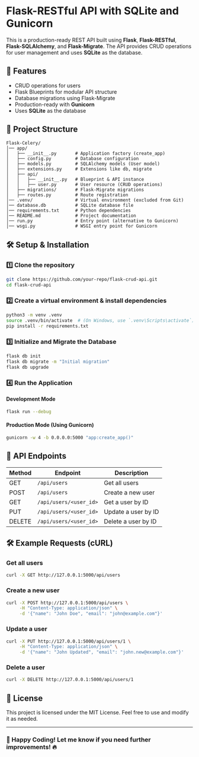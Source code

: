 # Flask-RESTful API with SQLite and Gunicorn

This is a production-ready REST API built using **Flask**, **Flask-RESTful**, **Flask-SQLAlchemy**, and **Flask-Migrate**. The API provides CRUD operations for user management and uses **SQLite** as the database.

## 🚀 Features
- CRUD operations for users
- Flask Blueprints for modular API structure
- Database migrations using Flask-Migrate
- Production-ready with **Gunicorn**
- Uses **SQLite** as the database

## 📂 Project Structure
```
Flask-Celery/
│── app/
│   ├── __init__.py       # Application factory (create_app)
│   ├── config.py         # Database configuration
│   ├── models.py         # SQLAlchemy models (User model)
│   ├── extensions.py     # Extensions like db, migrate
│   ├── api/
│   │   ├── __init__.py   # Blueprint & API instance
│   │   ├── user.py       # User resource (CRUD operations)
│   ├── migrations/       # Flask-Migrate migrations
│   ├── routes.py         # Route registration
│── .venv/                # Virtual environment (excluded from Git)
│── database.db           # SQLite database file
│── requirements.txt      # Python dependencies
│── README.md             # Project documentation
│── run.py                # Entry point (alternative to Gunicorn)
│── wsgi.py               # WSGI entry point for Gunicorn
```

## 🛠️ Setup & Installation
### 1️⃣ Clone the repository
```bash
git clone https://github.com/your-repo/flask-crud-api.git
cd flask-crud-api
```

### 2️⃣ Create a virtual environment & install dependencies
```bash
python3 -m venv .venv
source .venv/bin/activate  # (On Windows, use `.venv\Scripts\activate`)
pip install -r requirements.txt
```

### 3️⃣ Initialize and Migrate the Database
```bash
flask db init
flask db migrate -m "Initial migration"
flask db upgrade
```

### 4️⃣ Run the Application
#### Development Mode
```bash
flask run --debug
```

#### Production Mode (Using Gunicorn)
```bash
gunicorn -w 4 -b 0.0.0.0:5000 "app:create_app()"
```

## 📌 API Endpoints
| Method | Endpoint | Description |
|--------|---------|-------------|
| GET    | `/api/users` | Get all users |
| POST   | `/api/users` | Create a new user |
| GET    | `/api/users/<user_id>` | Get a user by ID |
| PUT    | `/api/users/<user_id>` | Update a user by ID |
| DELETE | `/api/users/<user_id>` | Delete a user by ID |

## 🛠️ Example Requests (cURL)
### Get all users
```bash
curl -X GET http://127.0.0.1:5000/api/users
```

### Create a new user
```bash
curl -X POST http://127.0.0.1:5000/api/users \
     -H "Content-Type: application/json" \
     -d '{"name": "John Doe", "email": "john@example.com"}'
```

### Update a user
```bash
curl -X PUT http://127.0.0.1:5000/api/users/1 \
     -H "Content-Type: application/json" \
     -d '{"name": "John Updated", "email": "john.new@example.com"}'
```

### Delete a user
```bash
curl -X DELETE http://127.0.0.1:5000/api/users/1
```

## 🎯 License
This project is licensed under the MIT License. Feel free to use and modify it as needed.

---
### 🚀 Happy Coding! Let me know if you need further improvements! 🔥

